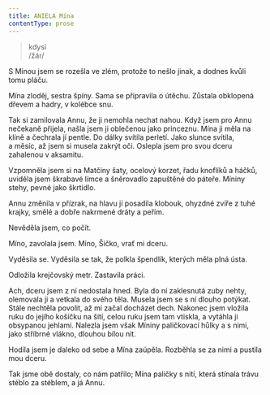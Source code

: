 ```yaml
---
title: ANIELA Mína
contentType: prose
---
```


<section>

> kdysi  
> /žár/

S Mínou jsem se rozešla ve zlém, protože to nešlo jinak, a dodnes kvůli tomu pláču.

Mína zloděj, sestra špíny. Sama se připravila o útěchu. Zůstala obklopená dřevem a hadry, v kolébce snu.

Tak si zamilovala Annu, že ji nemohla nechat nahou. Když jsem pro Annu nečekaně přijela, našla jsem ji oblečenou jako princeznu. Mína ji měla na klíně a čechrala jí pentle. Do dálky svítila perletí. Jako slunce svítila, a měsíc, až jsem si musela zakrýt oči. Oslepla jsem pro svou dceru zahalenou v aksamitu.

Vzpomněla jsem si na Matčiny šaty, ocelový korzet, řadu knoflíků a háčků, uviděla jsem škrabavé límce a šněrovadlo zapuštěné do páteře. Míniny stehy, pevné jako škrtidlo.

Annu změnila v přízrak, na hlavu jí posadila klobouk, ohyzdné zvíře z tuhé krajky, smělé a dobře nakrmené dráty a peřím.

</section>

<section>

Nevěděla jsem, co počít.

</section>

<section>

Míno, zavolala jsem. Míno, Šičko, vrať mi dceru.

Vyděsila se. Vyděsila se tak, že polkla špendlík, kterých měla plná ústa.

Odložila krejčovský metr. Zastavila práci.

</section>

<section>

Ach, dceru jsem z ní nedostala hned. Byla do ní zaklesnutá zuby nehty, olemovala ji a vetkala do svého těla. Musela jsem se s ní dlouho potýkat. Stále nechtěla povolit, až mi začal docházet dech. Nakonec jsem vložila ruku do jejího košíčku na šití, celou ruku jsem tam vtiskla, a vytáhla ji obsypanou jehlami. Nalezla jsem však Míniny paličkovací hůlky a s nimi, jako stříbrné vlákno, dlouhou bílou nit.

Hodila jsem je daleko od sebe a Mína zaúpěla. Rozběhla se za nimi a pustila mou dceru.

Tak jsme obě dostaly, co nám patřilo; Mína paličky s nití, která stínala trávu stéblo za stéblem, a já Annu.

</section>
